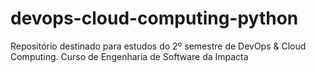 # devops-cloud-computing-python
Repositório destinado para estudos do 2º semestre de DevOps &amp; Cloud Computing. Curso de Engenharia de Software da Impacta

